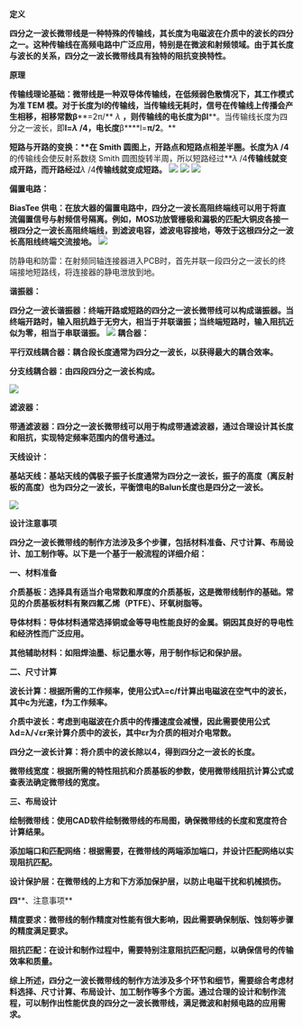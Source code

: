 
**定义**

**四分之一波长微带线是一种特殊的传输线，其长度为电磁波在介质中的波长的四分之一。这种传输线在高频电路中广泛应用，特别是在微波和射频领域。由于其长度与波长的关系，四分之一波长微带线具有独特的阻抗变换特性。**

**原理**

**传输线理论基础：****微带线是一种双导体传输线，在低频弱色散情况下，其工作模式为准 TEM 模。对于长度为****l****的传输线，当传输线无耗时，信号在传输线上传播会产生相移，相移常数****β****=2π/** _λ_ **，则传输线的电长度为****β****l****。当传输线长度为四分之一波长，即****l=**_λ_ /4**，电长度****β****l=****π/2****。**

**短路与开路的变换：****在 Smith 圆图上，开路点和短路点相差半圈。长度为**_λ_ /4**的传输线会使反射系数绕 Smith 圆图旋转半周，所以短路经过**_λ_ /4**传输线就变成开路，而开路经过**_λ_ /4**传输线就变成短路。**
![](https://raw.githubusercontent.com/LeroyK111/pictureBed/master/20250113082550.png)
![](https://raw.githubusercontent.com/LeroyK111/pictureBed/master/20250113082608.png)
![](https://raw.githubusercontent.com/LeroyK111/pictureBed/master/20250113082632.png)

**偏置电路：**

**BiasTee 供电：在放大器的偏置电路中，四分之一波长高阻终端线可以用于将直流偏置信号与射频信号隔离。例如，MOS功放管栅极和漏极的匹配大铜皮各接一根四分之一波长高阻终端线，到滤波电容，滤波电容接地，等效于这根四分之一波长高阻线终端交流接地。**
![](https://raw.githubusercontent.com/LeroyK111/pictureBed/master/20250113082655.png)

防静电和防雷：在射频同轴连接器进入PCB时，首先并联一段四分之一波长的终端接地短路线，将连接器的静电泄放到地。

**谐振器：**    

**四分之一波长谐振器：终端开路或短路的四分之一波长微带线可以构成谐振器。当终端开路时，输入阻抗趋于无穷大，相当于并联谐振；当终端短路时，输入阻抗近似为零，相当于串联谐振。**
![](https://raw.githubusercontent.com/LeroyK111/pictureBed/master/20250113083035.png)
**耦合器：**

**平行双线耦合器：耦合段长度通常为四分之一波长，以获得最大的耦合效率。**

**分支线耦合器：由四段四分之一波长构成。**

![](https://raw.githubusercontent.com/LeroyK111/pictureBed/master/20250113083727.png)

**滤波器：**

**带通滤波器：四分之一波长微带线可以用于构成带通滤波器，通过合理设计其长度和阻抗，实现特定频率范围内的信号通过。**

**天线设计：**

**基站天线：基站天线的偶极子振子长度通常为四分之一波长，振子的高度（离反射板的高度）也为四分之一波长，平衡馈电的Balun长度也是四分之一波长。**

![](https://raw.githubusercontent.com/LeroyK111/pictureBed/master/20250113083754.png)

**设计注意事项**

**四分之一波长微带线的制作方法涉及多个步骤，包括材料准备、尺寸计算、布局设计、加工制作等。以下是一个基于一般流程的详细介绍：**

**一、材料准备**

**介质基板：选择具有适当介电常数和厚度的介质基板，这是微带线制作的基础。常见的介质基板材料有聚四氟乙烯（PTFE）、环氧树脂等。**

**导体材料：导体材料通常选择铜或金等导电性能良好的金属。铜因其良好的导电性和经济性而广泛应用。**

**其他辅助材料：如阻焊油墨、标记墨水等，用于制作标记和保护层。**

**二、尺寸计算**

**波长计算：根据所需的工作频率，使用公式λ=c/f计算出电磁波在空气中的波长，其中c为光速，f为工作频率。**

**介质中波长：考虑到电磁波在介质中的传播速度会减慢，因此需要使用公式λ****d****=λ/√εr来计算介质中的波长，其中εr为介质的相对介电常数。**

**四分之一波长计算：将介质中的波长除以4，得到四分之一波长的长度。**

**微带线宽度：根据所需的特性阻抗和介质基板的参数，使用微带线阻抗计算公式或查表法确定微带线的宽度。**

**三、布局设计**    

**绘制微带线：使用CAD软件绘制微带线的布局图，确保微带线的长度和宽度符合计算结果。**

**添加端口和匹配网络：根据需要，在微带线的两端添加端口，并设计匹配网络以实现阻抗匹配。**

**设计保护层：在微带线的上方和下方添加保护层，以防止电磁干扰和机械损伤。**

**四****、注意事项**

**精度要求：微带线的制作精度对性能有很大影响，因此需要确保制版、蚀刻等步骤的精度满足要求。**

**阻抗匹配：在设计和制作过程中，需要特别注意阻抗匹配问题，以确保信号的传输效率和质量。**

**综上所述，四分之一波长微带线的制作方法涉及多个环节和细节，需要综合考虑材料选择、尺寸计算、布局设计、加工制作等多个方面。通过合理的设计和制作流程，可以制作出性能优良的四分之一波长微带线，满足微波和射频电路的应用需求。**




















